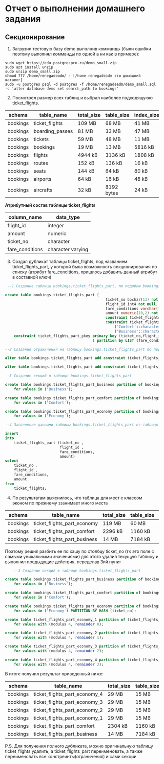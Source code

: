 # Отчет о выполнении домашнего задания
## Секционирование
1. Загрузил тестовую базу demo выполнив комманды (были ошибки поэтому выполнял комманды по одной а ни как в примере):
```CMD
sudo wget https://edu.postgrespro.ru/demo_small.zip
sudo apt install unzip
sudo unzip demo_small.zip
chmod 777 /home/renegadeadm/ - [/home renegadeadm это домашний каталог]
sudo -u postgres psql -d postgres -f /home/renegadeadm/demo_small.sql -c 'alter database demo set search_path to bookings' 
```
2. Посмотрел размер всех таблиц и выбрал наиболее подходящуюю ticket_flights.

| schema   | table_name      | total_size  | table_size  | index_size  |
|----------|-----------------|-------------|-------------|-------------|
| bookings | ticket_flights  | 109 MB      | 68 MB       | 41 MB       |
| bookings | boarding_passes | 81 MB       | 33 MB       | 47 MB       |
| bookings | tickets         | 59 MB       | 48 MB       | 11 MB       |
| bookings | bookings        | 19 MB       | 13 MB       | 5816 kB     |
| bookings | flights         | 4944 kB     | 3136 kB     | 1808 kB     |
| bookings | routes          | 152 kB      | 136 kB      | 16 kB       |
| bookings | seats           | 144 kB      | 64 kB       | 80 kB       |
| bookings | airports        | 64 kB       | 16 kB       | 48 kB       |
| bookings | aircrafts       | 32 kB       | 8192 bytes  | 24 kB       |

**Атрибутный состав таблицы ticket_flights**

| column_name     | data_type         |
|-----------------|-------------------|
| flight_id       | integer           |
| amount          | numeric           |
| ticket_no       | character         |
| fare_conditions | character varying |


3. Создал дубликат таблицы ticket_flights, под названием ticket_flights_part, у которой была возможность секционирования по списку (атрибут fare_conditions, пришлось добавить данный атрибут в составной ключ)

```SQL
 --1 Создание таблицы bookings.ticket_flights_part, по подобию bookings.ticket_flights, кроме наличия секционирования

create table bookings.ticket_flights_part (
                                              ticket_no bpchar(13) not null,
                                              flight_id int4 not null,
                                              fare_conditions varchar(10) not null,
                                              amount numeric(10,2) not null,
                                              constraint ticket_flights_part_amount_check check ((amount >= (0)::numeric)),
                                              constraint ticket_flights_part_fare_conditions_check check (((fare_conditions)::text = any (array[('Economy'::character varying)::text,
                                                  ('Comfort'::character varying)::text,
                                                  ('Business'::character varying)::text]))),
	constraint ticket_flights_part_pkey primary key (ticket_no,flight_id,fare_conditions)
										) partition by LIST (fare_conditions);

--2 Создание ограничений на таблицу bookings.ticket_flights_part по подобию таблицы ticket_flights

alter table bookings.ticket_flights_part add constraint ticket_flights_part_flight_id_fkey foreign key (flight_id) references bookings.flights(flight_id);

alter table bookings.ticket_flights_part add constraint ticket_flights_part_ticket_no_fkey foreign key (ticket_no) references bookings.tickets(ticket_no);

--3 Создание секций в таблице bookings.ticket_flights_part

create table bookings.ticket_flights_part_business partition of bookings.ticket_flights_part
    for values in ('Business');

create table bookings.ticket_flights_part_comfort partition of bookings.ticket_flights_part
    for values in ('Comfort');

create table bookings.ticket_flights_part_economy partition of bookings.ticket_flights_part
    for values in ('Economy');

--4 Заполнение данными таблицы bookings.ticket_flights_part из таблицы bookings.ticket_flights

insert
into
    ticket_flights_part (ticket_no ,
                         flight_id ,
                         fare_conditions,
                         amount)
select
    ticket_no ,
    flight_id ,
    fare_conditions,
    amount
from
    ticket_flights;
```
4. По результатам выяснилось, что таблица для мест с классом эконом по прежнему ззанимает много места

| schema   | table_name                   | total_size  | table_size | index_size  |
|----------|------------------------------|-------------|------------|-------------|
| bookings | ticket_flights_part_economy  | 119 MB      | 60 MB      | 59 MB       |
| bookings | ticket_flights_part_comfort  | 2296 kB     | 1160 kB    | 1136 kB     |
| bookings | ticket_flights_part_business | 14 MB       | 7184 kB    | 7032 kB     |

Поэтому решил разбить ее по хэшу по столбцу ticket_no (тк это поле с самыми уникальными значениями) для этого удалил текущую таблицу и выполнил предыдущие действия, переделав 3ий пункт
```SQL
	--3 Создание секций в таблице bookings.ticket_flights_part

create table bookings.ticket_flights_part_business partition of bookings.ticket_flights_part
    for values in ('Business');

create table bookings.ticket_flights_part_comfort partition of bookings.ticket_flights_part
    for values in ('Comfort');

create table bookings.ticket_flights_part_economy partition of bookings.ticket_flights_part
    for values in ('Economy') PARTITION BY HASH (ticket_no);

create table ticket_flights_part_economy_1 partition of ticket_flights_part_economy
    for values with (modulus 4, remainder 0);

create table ticket_flights_part_economy_2 partition of ticket_flights_part_economy
    for values with (modulus 4, remainder 1);

create table ticket_flights_part_economy_3 partition of ticket_flights_part_economy
    for values with (modulus 4, remainder 2);

create table ticket_flights_part_economy_4 partition of ticket_flights_part_economy
    for values with (modulus 4, remainder 3);
```
В итоге получил результат приведенный ниже:

| schema   | table_name                    | total_size  | table_size  | index_size  |
|----------|-------------------------------|-------------|-------------|-------------|
| bookings | ticket_flights_part_economy_4 | 29 MB       | 15 MB       | 14 MB       |
| bookings | ticket_flights_part_economy_3 | 29 MB       | 15 MB       | 14 MB       |
| bookings | ticket_flights_part_economy_2 | 29 MB       | 15 MB       | 14 MB       |
| bookings | ticket_flights_part_economy_1 | 29 MB       | 15 MB       | 14 MB       |
| bookings | ticket_flights_part_comfort   | 2304 kB     | 1160 kB     | 1144 kB     |
| bookings | ticket_flights_part_business  | 14 MB       | 7184 kB     | 7040 kB     |

P.S. Для получения полного дубликата, можно оригинальную таблицу ticket_flights удалить, а ticket_flights_part переименовать, а также переименовать все констреинты(ограничения) и сами секции.
